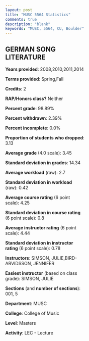 ```yaml
---
layout: post
title: "MUSC 5564 Statistics"
comments: true
description: "blank"
keywords: "MUSC, 5564, CU, Boulder"
--- 
```

<head>
<script src="https://ajax.googleapis.com/ajax/libs/jquery/2.1.3/jquery.min.js"></script>
<script src="https://dl.dropboxusercontent.com/s/pc42nxpaw1ea4o9/highcharts.js?dl=0"></script>
<!-- <script src="../assets/js/highcharts.js"></script> -->
<style type="text/css">@font-face {
	font-family: "Bebas Neue";
	src: url(https://www.filehosting.org/file/details/544349/BebasNeue%20Regular.otf) format("opentype");
	}
	h1.Bebas { 
		font-family: "Bebas Neue", Verdana, Tahoma;
	}
</style>
</head>
<body>
	<div id="container" style="float: right; width: 45%; height: 88%; margin-left: 2.5%; margin-right: 2.5%;"></div>
	<script language="JavaScript">
		$(document).ready(function() {
		var chart = {type: 'column'};
		var title = {text: 'Grade Distribution'};
		var xAxis = {categories: ['A','B','C','D','F'],crosshair: true};
		var yAxis = {min: 0,title: {text: 'Percentage'}};
		var tooltip = {headerFormat: '<center><b><span style="font-size:20px">{point.key}</span></b></center>',
		               pointFormat: '<td style="padding:0"><b>{point.y:.1f}%</b></td>',
		               footerFormat: '</table>',shared: true,useHTML: true};
		var plotOptions = {column: {pointPadding: 0.0,borderWidth: 0}};  
		var credits = {enabled: false};var series= [{name: 'Percent',data: [52.46,40.98,6.56,0.0,0.0,]}];
		var json = {};
		json.chart = chart;
		json.title = title;
		json.tooltip = tooltip;
		json.xAxis = xAxis;
		json.yAxis = yAxis;  
		json.series = series;
		json.plotOptions = plotOptions;  
		json.credits = credits;
		$('#container').highcharts(json);
	});
	</script>
</body>
			   
## GERMAN SONG LITERATURE

**Years provided**: 2008,2010,2011,2014

**Terms provided**: Spring,Fall

**Credits**: 2

**RAP/Honors class?** Neither

**Percent grade**: 98.89%

**Percent withdrawn**: 2.39%

**Percent incomplete**: 0.0%

**Proportion of students who dropped**: 3.13

**Average grade** (4.0 scale): 3.45

**Standard deviation in grades**: 14.34

**Average workload** (raw): 2.7

**Standard deviation in workload** (raw): 0.42

**Average course rating** (6 point scale): 4.25

**Standard deviation in course rating** (6 point scale): 0.8

**Average instructor rating** (6 point scale): 4.44

**Standard deviation in instructor rating** (6 point scale): 0.78

**Instructors**: SIMSON, JULIE,BIRD-ARVIDSSON, JENNIFER

**Easiest instructor** (based on class grade): SIMSON, JULIE

**Sections** (and **number of sections**): 001, 5

**Department**: MUSC

**College**: College of Music

**Level**: Masters

**Activity**: LEC - Lecture